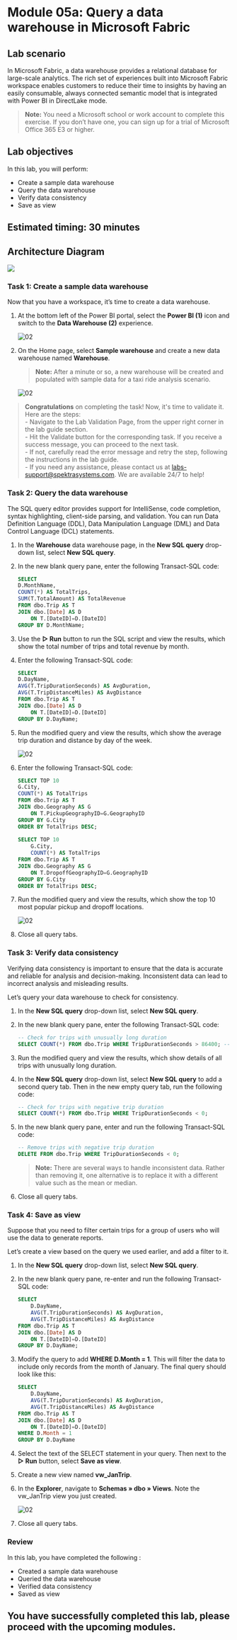 # Module 05a: Query a data warehouse in Microsoft Fabric

## Lab scenario
In Microsoft Fabric, a data warehouse provides a relational database for large-scale analytics. The rich set of experiences built into Microsoft Fabric workspace enables customers to reduce their time to insights by having an easily consumable, always connected semantic model that is integrated with Power BI in DirectLake mode.

>**Note:** You need a Microsoft school or work account to complete this exercise. If you don’t have one, you can sign up for a trial of Microsoft Office 365 E3 or higher.

## Lab objectives
In this lab, you will perform:

- Create a sample data warehouse
- Query the data warehouse
- Verify data consistency
- Save as view

## Estimated timing: 30 minutes

## Architecture Diagram

![](Images/Arch-09.png)

### Task 1: Create a sample data warehouse

Now that you have a workspace, it’s time to create a data warehouse.

1. At the bottom left of the Power BI portal, select the **Power BI (1)** icon and switch to the **Data Warehouse (2)** experience.

   ![02](./Images/powerwarehouse.png)

1. On the Home page, select **Sample warehouse** and create a new data warehouse named **Warehouse<inject key="DeploymentID" enableCopy="false"/>**.

    >**Note:** After a minute or so, a new warehouse will be created and populated with sample data for a taxi ride analysis scenario.

    ![02](./Images/sampledatawarehouse.png)

> **Congratulations** on completing the task! Now, it's time to validate it. Here are the steps:<br>
      - Navigate to the Lab Validation Page, from the upper right corner in the lab guide section.<br>
      - Hit the Validate button for the corresponding task. If you receive a success message, you can proceed to the next task.<br>
      - If not, carefully read the error message and retry the step, following the instructions in the lab guide.<br>
      - If you need any assistance, please contact us at labs-support@spektrasystems.com. We are available 24/7 to help!

### Task 2: Query the data warehouse

The SQL query editor provides support for IntelliSense, code completion, syntax highlighting, client-side parsing, and validation. You can run Data Definition Language (DDL), Data Manipulation Language (DML) and Data Control Language (DCL) statements.

1. In the **Warehouse<inject key="DeploymentID" enableCopy="false"/>** data warehouse page, in the **New SQL query** drop-down list, select **New SQL query**.

1. In the new blank query pane, enter the following Transact-SQL code:

    ```Sql
    SELECT 
    D.MonthName, 
    COUNT(*) AS TotalTrips, 
    SUM(T.TotalAmount) AS TotalRevenue 
    FROM dbo.Trip AS T
    JOIN dbo.[Date] AS D
        ON T.[DateID]=D.[DateID]
    GROUP BY D.MonthName;
    ```

1. Use the **▷ Run** button to run the SQL script and view the results, which show the total number of trips and total revenue by month.

1. Enter the following Transact-SQL code:

    ```Sql
    SELECT 
    D.DayName, 
    AVG(T.TripDurationSeconds) AS AvgDuration, 
    AVG(T.TripDistanceMiles) AS AvgDistance 
    FROM dbo.Trip AS T
    JOIN dbo.[Date] AS D
        ON T.[DateID]=D.[DateID]
    GROUP BY D.DayName;
    ```

1. Run the modified query and view the results, which show the average trip duration and distance by day of the week.

    ![02](./Images/output(6).png)

1. Enter the following Transact-SQL code:

    ```Sql
    SELECT TOP 10 
    G.City, 
    COUNT(*) AS TotalTrips 
    FROM dbo.Trip AS T
    JOIN dbo.Geography AS G
        ON T.PickupGeographyID=G.GeographyID
    GROUP BY G.City
    ORDER BY TotalTrips DESC;
        
    SELECT TOP 10 
        G.City, 
        COUNT(*) AS TotalTrips 
    FROM dbo.Trip AS T
    JOIN dbo.Geography AS G
        ON T.DropoffGeographyID=G.GeographyID
    GROUP BY G.City
    ORDER BY TotalTrips DESC;
    ```

1. Run the modified query and view the results, which show the top 10 most popular pickup and dropoff locations.

    ![02](./Images/output(7).png)

1. Close all query tabs.

### Task 3: Verify data consistency

Verifying data consistency is important to ensure that the data is accurate and reliable for analysis and decision-making. Inconsistent data can lead to incorrect analysis and misleading results.

Let’s query your data warehouse to check for consistency.

1. In the **New SQL query** drop-down list, select **New SQL query**.

1. In the new blank query pane, enter the following Transact-SQL code:

    ```Sql
    -- Check for trips with unusually long duration
    SELECT COUNT(*) FROM dbo.Trip WHERE TripDurationSeconds > 86400; -- 24 hours
    ```

1. Run the modified query and view the results, which show details of all trips with unusually long duration.

1. In the **New SQL query** drop-down list, select **New SQL query** to add a second query tab. Then in the new empty query tab, run the following code:

    ```Sql
    -- Check for trips with negative trip duration
    SELECT COUNT(*) FROM dbo.Trip WHERE TripDurationSeconds < 0;
    ```

1. In the new blank query pane, enter and run the following Transact-SQL code:

    ```Sql
    -- Remove trips with negative trip duration
    DELETE FROM dbo.Trip WHERE TripDurationSeconds < 0;
    ```

    >**Note:** There are several ways to handle inconsistent data. Rather than removing it, one alternative is to replace it with a different value such as the mean or median.

1. Close all query tabs.

### Task 4: Save as view

Suppose that you need to filter certain trips for a group of users who will use the data to generate reports.

Let’s create a view based on the query we used earlier, and add a filter to it.

1. In the **New SQL query** drop-down list, select **New SQL query**.

1. In the new blank query pane, re-enter and run the following Transact-SQL code:

    ```Sql
    SELECT 
        D.DayName, 
        AVG(T.TripDurationSeconds) AS AvgDuration, 
        AVG(T.TripDistanceMiles) AS AvgDistance 
    FROM dbo.Trip AS T
    JOIN dbo.[Date] AS D
        ON T.[DateID]=D.[DateID]
    GROUP BY D.DayName;
    ```

1. Modify the query to add **WHERE D.Month = 1**. This will filter the data to include only records from the month of January. The final query should look like this:

    ```Sql
    SELECT 
        D.DayName, 
        AVG(T.TripDurationSeconds) AS AvgDuration, 
        AVG(T.TripDistanceMiles) AS AvgDistance 
    FROM dbo.Trip AS T
    JOIN dbo.[Date] AS D
        ON T.[DateID]=D.[DateID]
    WHERE D.Month = 1
    GROUP BY D.DayName
    ```

1. Select the text of the SELECT statement in your query. Then next to the **▷ Run** button, select **Save as view**.

1. Create a new view named **vw_JanTrip**.

1. In the **Explorer**, navigate to **Schemas » dbo » Views**. Note the vw_JanTrip view you just created.

    ![02](./Images/sqlqueryresult.png)

1. Close all query tabs.

### Review
 In this lab, you have completed the following :
- Created a sample data warehouse
- Queried the data warehouse
- Verified data consistency
- Saved as view

## You have successfully completed this lab, please proceed with the upcoming modules.